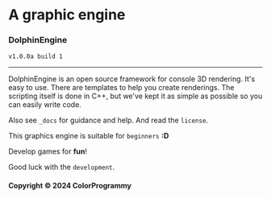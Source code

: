 # A graphic engine

### DolphinEngine

`v1.0.0a build 1`

---

DolphinEngine is an open source framework for console 3D rendering. It's easy to use. There are templates to help you create renderings. The scripting itself is done in C++, but we've kept it as simple as possible so you can easily write code.

Also see `_docs` for guidance and help.
And read the `license`.

This graphics engine is suitable for `beginners` **:D**

Develop games for **fun**!

Good luck with the `development`.

#### Copyright © 2024 ColorProgrammy
